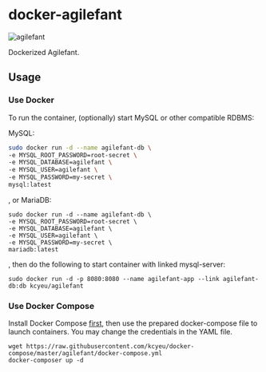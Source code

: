 # docker-agilefant
![agilefant](http://i.imgur.com/ZLdI02W.png)

Dockerized Agilefant.

## Usage

### Use Docker
To run the container, (optionally) start MySQL or other compatible RDBMS:

MySQL:
```bash
sudo docker run -d --name agilefant-db \
-e MYSQL_ROOT_PASSWORD=root-secret \
-e MYSQL_DATABASE=agilefant \
-e MYSQL_USER=agilefant \
-e MYSQL_PASSWORD=my-secret \
mysql:latest
```

, or MariaDB:
```
sudo docker run -d --name agilefant-db \
-e MYSQL_ROOT_PASSWORD=root-secret \
-e MYSQL_DATABASE=agilefant \
-e MYSQL_USER=agilefant \
-e MYSQL_PASSWORD=my-secret \
mariadb:latest
```

, then do the following to start container with linked mysql-server:

```
sudo docker run -d -p 8080:8080 --name agilefant-app --link agilefant-db:db kcyeu/agilefant
```

### Use Docker Compose

Install Docker Compose [first](https://docs.docker.com/compose/install/), then
use the prepared docker-compose file to launch containers. You may change the 
credentials in the YAML file.

```
wget https://raw.githubusercontent.com/kcyeu/docker-compose/master/agilefant/docker-compose.yml
docker-composer up -d
```
